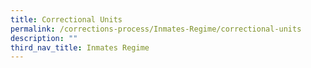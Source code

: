 ```yaml
---
title: Correctional Units
permalink: /corrections-process/Inmates-Regime/correctional-units
description: ""
third_nav_title: Inmates Regime
---
```

